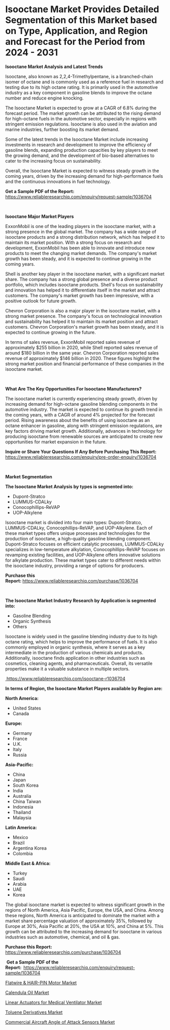 <p><h1>Isooctane Market Provides Detailed Segmentation of this Market based on Type, Application, and Region and Forecast for the Period from 2024 - 2031</h1></p><p><strong>Isooctane Market Analysis and Latest Trends</strong></p>
<p><p>Isooctane, also known as 2,2,4-Trimethylpentane, is a branched-chain isomer of octane and is commonly used as a reference fuel in research and testing due to its high octane rating. It is primarily used in the automotive industry as a key component in gasoline blends to improve the octane number and reduce engine knocking.</p><p>The Isooctane Market is expected to grow at a CAGR of 6.8% during the forecast period. The market growth can be attributed to the rising demand for high-octane fuels in the automotive sector, especially in regions with stringent emission regulations. Isooctane is also used in the aviation and marine industries, further boosting its market demand.</p><p>Some of the latest trends in the Isooctane Market include increasing investments in research and development to improve the efficiency of gasoline blends, expanding production capacities by key players to meet the growing demand, and the development of bio-based alternatives to cater to the increasing focus on sustainability.</p><p>Overall, the Isooctane Market is expected to witness steady growth in the coming years, driven by the increasing demand for high-performance fuels and the continuous innovations in fuel technology.</p></p>
<p><strong>Get a Sample PDF of the Report:&nbsp;</strong> <a href="https://www.reliableresearchiq.com/enquiry/request-sample/1036704">https://www.reliableresearchiq.com/enquiry/request-sample/1036704</a></p>
<p>&nbsp;</p>
<p><strong>Isooctane Major Market Players</strong></p>
<p><p>ExxonMobil is one of the leading players in the isooctane market, with a strong presence in the global market. The company has a wide range of isooctane products and a strong distribution network, which has helped it to maintain its market position. With a strong focus on research and development, ExxonMobil has been able to innovate and introduce new products to meet the changing market demands. The company's market growth has been steady, and it is expected to continue growing in the coming years.</p><p>Shell is another key player in the isooctane market, with a significant market share. The company has a strong global presence and a diverse product portfolio, which includes isooctane products. Shell's focus on sustainability and innovation has helped it to differentiate itself in the market and attract customers. The company's market growth has been impressive, with a positive outlook for future growth.</p><p>Chevron Corporation is also a major player in the isooctane market, with a strong market presence. The company's focus on technological innovation and sustainability has helped it to maintain its market position and attract customers. Chevron Corporation's market growth has been steady, and it is expected to continue growing in the future.</p><p>In terms of sales revenue, ExxonMobil reported sales revenue of approximately $255 billion in 2020, while Shell reported sales revenue of around $180 billion in the same year. Chevron Corporation reported sales revenue of approximately $146 billion in 2020. These figures highlight the strong market position and financial performance of these companies in the isooctane market.</p></p>
<p>&nbsp;</p>
<p><strong>What Are The Key Opportunities For Isooctane Manufacturers?</strong></p>
<p><p>The isooctane market is currently experiencing steady growth, driven by increasing demand for high-octane gasoline blending components in the automotive industry. The market is expected to continue its growth trend in the coming years, with a CAGR of around 4% projected for the forecast period. Rising awareness about the benefits of using isooctane as an octane enhancer in gasoline, along with stringent emission regulations, are key factors driving market growth. Additionally, advances in technology for producing isooctane from renewable sources are anticipated to create new opportunities for market expansion in the future.</p></p>
<p><strong>Inquire or Share Your Questions If Any Before Purchasing This Report:</strong> <a href="https://www.reliableresearchiq.com/enquiry/pre-order-enquiry/1036704">https://www.reliableresearchiq.com/enquiry/pre-order-enquiry/1036704</a></p>
<p>&nbsp;</p>
<p><strong>Market Segmentation</strong></p>
<p><strong>The Isooctane Market Analysis by types is segmented into:</strong></p>
<p><ul><li>Dupont-Stratco</li><li>LUMMUS-CDALky</li><li>Conocophillips-ReVAP</li><li>UOP-Alkylene</li></ul></p>
<p><p>Isooctane market is divided into four main types: Dupont-Stratco, LUMMUS-CDALky, Conocophillips-ReVAP, and UOP-Alkylene. Each of these market types offers unique processes and technologies for the production of isooctane, a high-quality gasoline blending component. Dupont-Stratco focuses on efficient catalytic processes, LUMMUS-CDALky specializes in low-temperature alkylation, Conocophillips-ReVAP focuses on revamping existing facilities, and UOP-Alkylene offers innovative solutions for alkylate production. These market types cater to different needs within the isooctane industry, providing a range of options for producers.</p></p>
<p><strong>Purchase this Report:&nbsp;</strong><a href="https://www.reliableresearchiq.com/purchase/1036704">https://www.reliableresearchiq.com/purchase/1036704</a></p>
<p>&nbsp;</p>
<p><strong>The Isooctane Market Industry Research by Application is segmented into:</strong></p>
<p><ul><li>Gasoline Blending</li><li>Organic Synthesis</li><li>Others</li></ul></p>
<p><p>Isooctane is widely used in the gasoline blending industry due to its high octane rating, which helps to improve the performance of fuels. It is also commonly employed in organic synthesis, where it serves as a key intermediate in the production of various chemicals and products. Additionally, isooctane finds application in other industries such as cosmetics, cleaning agents, and pharmaceuticals. Overall, its versatile properties make it a valuable substance in multiple sectors.</p></p>
<p><a href="https://www.reliableresearchiq.com/isooctane-r1036704">&nbsp;https://www.reliableresearchiq.com/isooctane-r1036704</a></p>
<p><strong>In terms of Region, the Isooctane Market Players available by Region are:</strong></p>
<p>
    <p> <strong> North America: </strong>
        <ul>
            <li>United States</li>
            <li>Canada</li>
        </ul>
        </p> 
    <p> <strong> Europe: </strong>
        <ul>
            <li>Germany</li>
            <li>France</li>
            <li>U.K.</li>
            <li>Italy</li>
            <li>Russia</li>
        </ul>
        </p> 
    <p> <strong> Asia-Pacific: </strong>
        <ul>
            <li>China</li>
            <li>Japan</li>
            <li>South Korea</li>
            <li>India</li>
            <li>Australia</li>
            <li>China Taiwan</li>
            <li>Indonesia</li>
            <li>Thailand</li>
            <li>Malaysia</li>
        </ul>
        </p> 
    <p> <strong> Latin America: </strong>
        <ul>
            <li>Mexico</li>
            <li>Brazil</li>
            <li>Argentina Korea</li>
            <li>Colombia</li>
        </ul>
        </p> 
    <p> <strong> Middle East & Africa: </strong>
        <ul>
            <li>Turkey</li>
            <li>Saudi</li>
            <li>Arabia</li>
            <li>UAE</li>
            <li>Korea</li>
        </ul>
    </p>
    </p>
<p><p>The global isooctane market is expected to witness significant growth in the regions of North America, Asia Pacific, Europe, the USA, and China. Among these regions, North America is anticipated to dominate the market with a market share percentage valuation of approximately 35%, followed by Europe at 30%, Asia Pacific at 20%, the USA at 10%, and China at 5%. This growth can be attributed to the increasing demand for isooctane in various industries such as automotive, chemical, and oil & gas.</p></p>
<p><strong>Purchase this Report: </strong><a href="https://www.reliableresearchiq.com/purchase/1036704">https://www.reliableresearchiq.com/purchase/1036704</a></p>
<p>&nbsp;<strong>Get a Sample PDF of the Report:&nbsp;&nbsp;</strong><a href="https://www.reliableresearchiq.com/enquiry/request-sample/1036704">https://www.reliableresearchiq.com/enquiry/request-sample/1036704</a></p>
<p><strong></strong></p>
<p><p><a href="https://medium.com/@sallyselcenk46/exploring-flatwire-hair-pin-motor-market-dynamics-global-trends-and-future-growth-prospects-764c54967397">Flatwire & HAIR-PIN Motor Market</a></p><p><a href="https://www.linkedin.com/pulse/calendula-oil-industry-analysis-report-its-market-size-share-hocfe?trackingId=E%2FHxN2T012yXitva3L5c2w%3D%3D">Calendula Oil Market</a></p><p><a href="https://github.com/AbdulKoss18/Market-Research-Report-List-1/blob/main/linear-actuators-for-medical-ventilator-market.md">Linear Actuators for Medical Ventilator Market</a></p><p><a href="https://www.linkedin.com/pulse/toluene-derivatives-industry-analysis-report-its-market-size-hgxye?trackingId=Ih%2Bv9aI0mrL5GZmU%2BO7jeg%3D%3D">Toluene Derivatives Market</a></p><p><a href="https://medium.com/@neilrogers69/global-commercial-aircraft-angle-of-attack-sensors-market-focus-on-application-end-use-industry-2006c0c2f1e9">Commercial Aircraft Angle of Attack Sensors Market</a></p></p>
